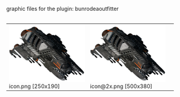 graphic files for the plugin: bunrodeaoutfitter<br>
<br>
<table>
	<tr valign="bottom">
		<td><a href="https://github.com/Nova1422/plugins/blob/main/myplugins/bunrodeaoutfitter/icon.png"><img src="https://raw.githubusercontent.com/Nova1422/plugins/refs/heads/main/myplugins/bunrodeaoutfitter/icon.png" width="200"></a><br>
		icon.png [250x190]</td>
		<td><a href="https://github.com/Nova1422/plugins/blob/main/myplugins/bunrodeaoutfitter/icon@2x.png"><img src="https://raw.githubusercontent.com/Nova1422/plugins/refs/heads/main/myplugins/bunrodeaoutfitter/icon@2x.png" width="200"></a><br>
		icon@2x.png [500x380]</td>
		<td></td>
	</tr>
</table>
